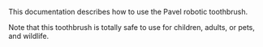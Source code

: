 This documentation describes how to use the Pavel robotic
toothbrush.

Note that this toothbrush is totally safe to use for children,
adults, or pets, and wildlife.
